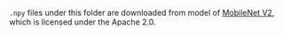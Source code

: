 `.npy` files under this folder are downloaded from model of [MobileNet V2](https://storage.googleapis.com/download.tensorflow.org/models/tflite_11_05_08/mobilenet_v2_1.0_224.tgz), which is licensed under the Apache 2.0.